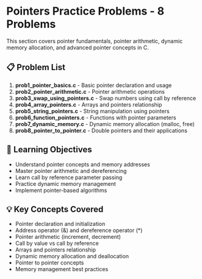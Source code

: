 # Pointers Practice Problems - 8 Problems

This section covers pointer fundamentals, pointer arithmetic, dynamic memory allocation, and advanced pointer concepts in C.

## 📋 Problem List

1. **prob1_pointer_basics.c** - Basic pointer declaration and usage
2. **prob2_pointer_arithmetic.c** - Pointer arithmetic operations
3. **prob3_swap_using_pointers.c** - Swap numbers using call by reference
4. **prob4_array_pointers.c** - Arrays and pointers relationship
5. **prob5_string_pointers.c** - String manipulation using pointers
6. **prob6_function_pointers.c** - Functions with pointer parameters
7. **prob7_dynamic_memory.c** - Dynamic memory allocation (malloc, free)
8. **prob8_pointer_to_pointer.c** - Double pointers and their applications

## 🎯 Learning Objectives

- Understand pointer concepts and memory addresses
- Master pointer arithmetic and dereferencing
- Learn call by reference parameter passing
- Practice dynamic memory management
- Implement pointer-based algorithms

## 💡 Key Concepts Covered

- Pointer declaration and initialization
- Address operator (&) and dereference operator (*)
- Pointer arithmetic (increment, decrement)
- Call by value vs call by reference
- Arrays and pointers relationship
- Dynamic memory allocation and deallocation
- Pointer to pointer concepts
- Memory management best practices